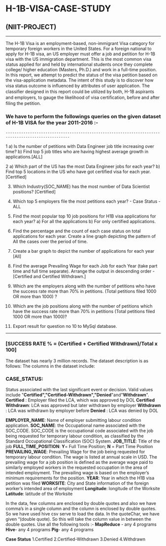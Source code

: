 # H-1B-VISA-CASE-STUDY
## (NIIT-PROJECT)
------------------------------------
The H-1B Visa is an employment-based, non-immigrant Visa category for temporary foreign workers in the United States. For a foreign national to apply for H-1B visa, an US employer must offer a job and petition for H-1B visa with the US immigration department. This is the most common visa status applied for and held by international students once they complete college/ higher education (Masters, Ph.D.) and work in a full-time position. In this report, we attempt to predict the status of the visa petition based on the visa-application metadata. The intent of this study is to discover how visa status outcome is inﬂuenced by attributes of user application. The classiﬁer designed in this report could be utilized by both, H-1B aspirants and employers, to gauge the likelihood of visa certiﬁcation, before and after ﬁling the petition.

### We have to perform the followings queries on the given dataset of H-1B VISA for the year 2011-2016 :-
    ---------------------------------------------------------------------------------------------------
1 a) Is the number of petitions with Data Engineer job title increasing over time?
   b) Find top 5 job titles who are having highest average growth in applications.[ALL]

2 a) Which part of the US has the most Data Engineer jobs for each year?
   b) Find top 5 locations in the US who have got certified visa for each year.[Certified]

3)   Which Industry(SOC_NAME) has the most number of Data Scientist positions?
      [Certified]

4)   Which top 5 employers file the most petitions each year? - Case Status - ALL

5)   Find the most popular top 10 job positions for H1B visa applications for each year?
a)   For all the applications
b)   For only certified applications.

6)   Find the percentage and the count of each case status on total applications for each year. Create     a line graph depicting the pattern of All the cases over the period of time.

7)   Create a bar graph to depict the number of applications for each year [All]

8)  Find the average Prevailing Wage for each Job for each Year (take part time and full time    separate). Arrange the output in descending order - [Certified and Certified Withdrawn.]

9)  Which are the employers along with the number of petitions who have the success rate more than 70%  in petitions. (Total petitions filed 1000 OR more than 1000) ?

10) Which are the  job positions along with the number of petitions which have the success rate more than 70%  in petitions (Total petitions filed 1000 OR more than 1000)?

11)  Export result for question no 10 to MySql database.
_________________________________________________________________________________________________________________________________

### [SUCCESS RATE % = (Certified + Certified Withdrawn)/Total x 100]

The dataset has nearly 3 million records. The dataset description is as follows: The columns in the dataset include:
### CASE_STATUS: 
Status associated with the last significant event or decision.
Valid values include "**Certified","Certified-Withdrawn","Denied**"and"**Withdrawn**".
**Certified**          : Employer filed the LCA, which was approved by DOL
**Certified Withdrawn**: LCA was approved but later withdrawn by employer
**Withdrawn**          : LCA was withdrawn by employer before 
**Denied**             : LCA was denied by DOL

**EMPLOYER_NAME**: Name of employer submitting labour condition application.
**SOC_NAME**: the Occupational name associated with the SOC_CODE. SOC_CODE is the occupational code associated with the job being requested for temporary labour condition, as classified by the Standard Occupational Classification (SOC) System.
**JOB_TITLE**: Title of the job
**FULL_TIME_POSITION**: 
**Y**= Full Time Position;
**N** = Part Time Position
**PREVAILING_WAGE**: Prevailing Wage for the job being requested for temporary labour condition. The wage is listed at annual scale in USD. The prevailing wage for a job position is defined as the average wage paid to similarly employed workers in the requested occupation in the area of intended employment. The prevailing wage is based on the employer’s minimum requirements for the position. 
**YEAR**: Year in which the H1B visa petition was filed
**WORKSITE**: City and State information of the foreign worker’s intended area of employment
**Longitude**: longitude of the Worksite
**Latitude**: latitude of the Worksite

In the data, few columns are enclosed by double quotes and also we have comma’s in a single column and the column is enclosed by double quotes. So we have used hive csv serve to load the data. In the quoteChar, we have given “(double quote). So this will take the column value in between the double quotes. Use all the following tools :-
**MapReduce** - any 4 programs
**Hive**- any 4 programs
**Pig**- any 4 programs

**Case Status**
1.Certified
2.Certified-Withdrawn
3.Denied
4.Withdrawn

